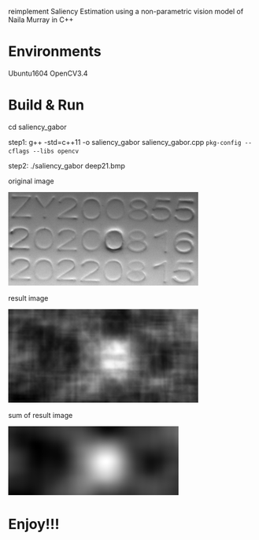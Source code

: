 

reimplement Saliency Estimation using a non-parametric vision model of Naila Murray in C++

Environments
============

Ubuntu1604  OpenCV3.4

Build & Run
===========

cd saliency_gabor

step1:  g++ -std=c++11 -o saliency_gabor saliency_gabor.cpp `pkg-config --cflags --libs opencv`

step2: ./saliency_gabor  deep21.bmp
 
original image

![image](https://github.com/NanKeRen2020/saliency_gabor/blob/main/saliency_gabor/deep21.bmp)

result image

![image](https://github.com/NanKeRen2020/saliency_gabor/blob/main/saliency_gabor/result.png)

sum of result image

![image](https://github.com/NanKeRen2020/saliency_gabor/blob/main/saliency_gabor/result_sum.png)


Enjoy!!!
========
